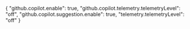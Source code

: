 {
    "github.copilot.enable": true,
    "github.copilot.telemetry.telemetryLevel": "off",
    "github.copilot.suggestion.enable": true,
    "telemetry.telemetryLevel": "off"
}